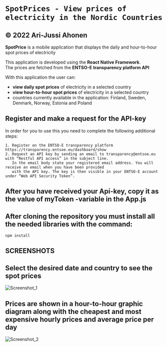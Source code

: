 # `SpotPrices - View prices of electricity in the Nordic Countries`
## &copy; 2022 Ari-Jussi Ahonen
**SpotPrice** is a mobile application that displays the daily and hour-to-hour spot prices of electricity

This application is developed using the **React Native Framework**.<br/>
The prices are fetched from the **ENTSO-E transparency platform API**

With this application the user can:
- **view daily spot prices** of electricity in a selected country
- **view hour-to-hour spot prices** of electricity in a selected country
- countries currently available in the application: Finland, Sweden, Denmark, Norway, Estonia and Poland

## Register and make a request for the API-key
In order for you to use this you need to complete the following additional steps:
```
1. Register on the ENTSO-E transparency platform https://transparency.entsoe.eu/dashboard/show
2. Request an API key by sending an email to transparency@entsoe.eu with “Restful API access” in the subject line. 
   In the email body state your registered email address. You will receive an email when you have been provided
   with the API key. The key is then visible in your ENTSO-E account under “Web API Security Token”.
```

## After you have received your Api-key, copy it as the value of myToken -variable in the App.js

## After cloning the repository you must install all the needed libraries with the command:
```
npm install
```

## **SCREENSHOTS**

## Select the desired date and country to see the spot prices
![Screenshot_1](https://user-images.githubusercontent.com/102353086/224493392-8e24dc16-a058-40d0-93e0-96b22bb0d271.png)

## Prices are shown in a hour-to-hour graphic diagram along with the cheapest and most expensive hourly prices and average price per day
![Screenshot_2](https://user-images.githubusercontent.com/102353086/224493404-b41cf23c-bbd0-4072-9896-a3271d755c88.png)

